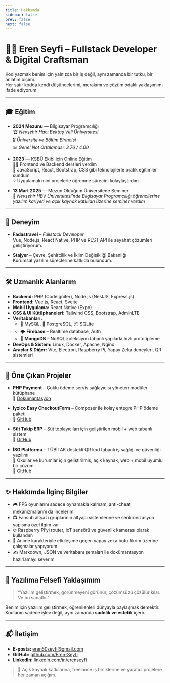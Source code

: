 ```yaml
---
title: Hakkımda
sidebar: false
prev: false
next: false
---
```


# 👨‍💻 Eren Seyfi – Fullstack Developer & Digital Craftsman

Kod yazmak benim için yalnızca bir iş değil, aynı zamanda bir tutku, bir anlatım biçimi.  
Her satır kodda kendi düşüncelerimi, merakımı ve çözüm odaklı yaklaşımımı ifade ediyorum.

---

## 🎓 Eğitim

- **2024 Mezunu** — Bilgisayar Programcılığı  
  🏆 *Nevşehir Hacı Bektaş Veli Üniversitesi*  
  🎖️ *Üniversite ve Bölüm Birincisi*  
  📊 *Genel Not Ortalaması: 3.76 / 4.00*

- **2023** — KSBÜ Ekibi için Online Eğitim  
  👨‍🏫 Frontend ve Backend dersleri verdim  
  🚀 JavaScript, React, Bootstrap, CSS gibi teknolojilerle pratik eğitimler sundum  
  💡 Uygulamalı mini projelerle öğrenme sürecini kolaylaştırdım

- **13 Mart 2025** — Mezun Olduğum Üniversitede Seminer  
  🎤 *Nevşehir HBV Üniversitesi’nde Bilgisayar Programcılığı öğrencilerine yazılım kariyeri ve açık kaynak katkıları üzerine seminer verdim*

---

## 💼 Deneyim

- **Fadastravel** – *Fullstack Developer*  
  Vue, Node.js, React Native, PHP ve REST API ile seyahat çözümleri geliştiriyorum.

- **Stajyer** – Çevre, Şehircilik ve İklim Değişikliği Bakanlığı  
  Kurumsal yazılım süreçlerine katkıda bulundum.

---

## 🛠️ Uzmanlık Alanlarım

- **Backend:** PHP (CodeIgniter), Node.js (NestJS, Express.js)
- **Frontend:** Vue.js, React, Svelte
- **Mobil Uygulama:** React Native (Expo)
- **CSS & UI Kütüphaneleri:** Tailwind CSS, Bootstrap, AdminLTE
- **Veritabanları:**  
  - 🐬 MySQL, 🐘 PostgreSQL, 📦 SQLite  
  - 🌩️ **Firebase** – Realtime database, Auth  
  - 🍃 **MongoDB** – NoSQL koleksiyon tabanlı yapılarla hızlı prototipleme
- **DevOps & Sistem:** Linux, Docker, Apache, Nginx
- **Araçlar & Diğer:** Vite, Electron, Raspberry Pi, Yapay Zeka deneyleri, QR sistemleri

---

## 🚀 Öne Çıkan Projeler

- **PHP Payment** – Çoklu ödeme servis sağlayıcısı yöneten modüler kütüphane  
  🔗 [Dokümantasyon](https://github.com/Eren-Seyfi/php-payment)

- **Iyzico Easy CheckoutForm** – Composer ile kolay entegre PHP ödeme paketi  
  🔗 [GitHub](https://github.com/Eren-Seyfi/iyzico-easy-checkoutform)

- **Süt Takip ERP** – Süt toplayıcıları için geliştirilen mobil + web tabanlı sistem  
  🔗 [GitHub](https://github.com/Eren-Seyfi/e-sut)

- **İSG Platformu** – TÜBİTAK destekli QR kod tabanlı iş sağlığı ve güvenliği yazılımı  
  🧪 Okullar ve kurumlar için geliştirilmiş, açık kaynak, web + mobil uyumlu bir çözüm  
  🔗 [GitHub](https://github.com/Eren-Seyfi/isg-platform)

---

## ✨ Hakkımda İlginç Bilgiler

- 🎮 FPS oyunlarını sadece oynamakla kalmam, anti-cheat mekanizmalarını da incelerim  
- 📺 Fansub altyazı gruplarının altyapı sistemlerine ve senkronizasyon yapısına özel ilgim var  
- ⚙️ Raspberry Pi’yi router, IoT sensörü ve güvenlik kamerası olarak kullandım  
- 🧠 Anime karakteriyle etkileşime geçen yapay zeka botu fikrim üzerine çalışmalar yapıyorum  
- ✍️ Markdown, JSON ve veritabanı şemaları ile dokümantasyon hazırlamayı severim

---

## 💭 Yazılıma Felsefi Yaklaşımım

> “Yazılım geliştirmek; görünmeyeni görünür, çözümsüzü çözülür kılar. Ve bu sanattır.”

Benim için yazılım geliştirmek, öğrenilenleri dünyayla paylaşmak demektir.  
Kodlarım sadece işlev değil, aynı zamanda **sadelik ve estetik** içerir.

---

## 📬 İletişim

- **E-posta:** [eren50seyfi@gmail.com](mailto:eren50seyfi@gmail.com)  
- **GitHub:** [github.com/Eren-Seyfi](https://github.com/Eren-Seyfi)  
- **LinkedIn:** [linkedin.com/in/erenseyfi](https://linkedin.com/in/erenseyfi)

> 🤝 Açık kaynak katkılarına, freelance iş birliklerine ve yaratıcı projelere her zaman açığım.
